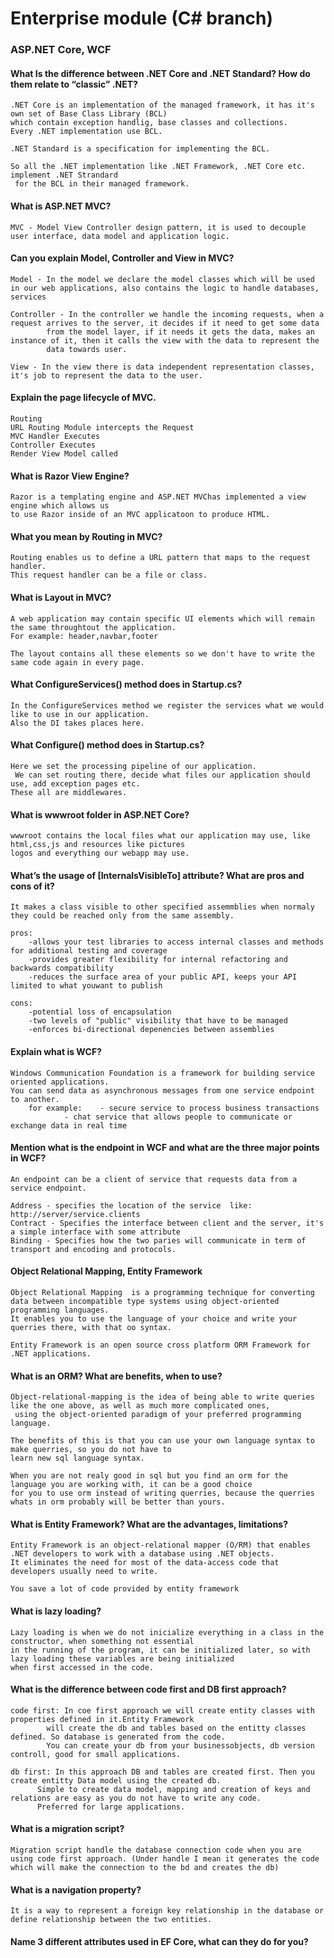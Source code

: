 ﻿# Enterprise module (C# branch)

### ASP.NET Core, WCF

#### What Is the difference between .NET Core and .NET Standard? How do them relate to “classic” .NET?

	.NET Core is an implementation of the managed framework, it has it's own set of Base Class Library (BCL)
	which contain exception handlig, base classes and collections.
	Every .NET implementation use BCL.

	.NET Standard is a specification for implementing the BCL.

	So all the .NET implementation like .NET Framework, .NET Core etc. implement .NET Strandard
	 for the BCL in their managed framework.

#### What is ASP.NET MVC?

	MVC - Model View Controller design pattern, it is used to decouple user interface, data model and application logic.

#### Can you explain Model, Controller and View in MVC?

	Model - In the model we declare the model classes which will be used in our web applications, also contains the logic to handle databases, services

	Controller - In the controller we handle the incoming requests, when a request arrives to the server, it decides if it need to get some data
			from the model layer, if it needs it gets the data, makes an instance of it, then it calls the view with the data to represent the 
			data towards user.

	View - In the view there is data independent representation classes, it's job to represent the data to the user.

#### Explain the page lifecycle of MVC.

	Routing
	URL Routing Module intercepts the Request
	MVC Handler Executes
	Controller Executes
	Render View Model called
	

#### What is Razor View Engine?

	Razor is a templating engine and ASP.NET MVChas implemented a view engine which allows us
	to use Razor inside of an MVC applicatoon to produce HTML.

#### What you mean by Routing in MVC?

	Routing enables us to define a URL pattern that maps to the request handler.
	This request handler can be a file or class.

#### What is Layout in MVC?

	A web application may contain specific UI elements which will remain the same throughtout the application.
	For example: header,navbar,footer
	
	The layout contains all these elements so we don't have to write the same code again in every page.

#### What ConfigureServices() method does in Startup.cs?

	In the ConfigureServices method we register the services what we would like to use in our application.
	Also the DI takes places here.

#### What Configure() method does in Startup.cs?

	Here we set the processing pipeline of our application.
	 We can set routing there, decide what files our application should use, add exception pages etc.
	These all are middlewares.

#### What is wwwroot folder in ASP.NET Core?

	wwwroot contains the local files what our application may use, like html,css,js and resources like pictures
	logos and everything our webapp may use.

#### What’s the usage of [InternalsVisibleTo] attribute? What are pros and cons of it?

	It makes a class visible to other specified assemmblies when normaly they could be reached only from the same assembly.
	
	pros: 
		-allows your test libraries to access internal classes and methods for additional testing and coverage 
		-provides greater flexibility for internal refactoring and backwards compatibility
		-reduces the surface area of your public API, keeps your API limited to what youwant to publish

	cons:
		-potential loss of encapsulation
		-two levels of "public" visibility that have to be managed
		-enforces bi-directional depenencies between assemblies		

#### Explain what is WCF?

	Windows Communication Foundation is a framework for building service oriented applications.
	You can send data as asynchronous messages from one service endpoint to another.
		for example:    - secure service to process business transactions
				- chat service that allows people to communicate or exchange data in real time

#### Mention what is the endpoint in WCF and what are the three major points in WCF?

	An endpoint can be a client of service that requests data from a service endpoint.

	Address - specifies the location of the service  like: http://server/service.clients
	Contract - Specifies the interface between client and the server, it's a simple interface with some attribute
	Binding - Specifies how the two paries will communicate in term of transport and encoding and protocols.
	

#### Object Relational Mapping, Entity Framework

	Object Relational Mapping  is a programming technique for converting data between incompatible type systems using object-oriented programming languages.
	It enables you to use the language of your choice and write your querries there, with that oo syntax.

	Entity Framework is an open source cross platform ORM Framework for .NET applications.

#### What is an ORM? What are benefits, when to use?

	Object-relational-mapping is the idea of being able to write queries like the one above, as well as much more complicated ones,
	 using the object-oriented paradigm of your preferred programming language.

	The benefits of this is that you can use your own language syntax to make querries, so you do not have to
	learn new sql language syntax.

	When you are not realy good in sql but you find an orm for the language you are working with, it can be a good choice
	for you to use orm instead of writing querries, because the querries whats in orm probably will be better than yours.


#### What is Entity Framework? What are the advantages, limitations?

	Entity Framework is an object-relational mapper (O/RM) that enables .NET developers to work with a database using .NET objects.
	It eliminates the need for most of the data-access code that developers usually need to write.

	You save a lot of code provided by entity framework

#### What is lazy loading?

	Lazy loading is when we do not inicialize everything in a class in the constructor, when something not essential
	in the running of the program, it can be initialized later, so with lazy loading these variables are being initialized
	when first accessed in the code.

#### What is the difference between code first and DB first approach?

	code first: In coe first approach we will create entity classes with properties defined in it.Entity Framework
			will create the db and tables based on the entitty classes defined. So database is generated from the code.
			You can create your db from your businessobjects, db version controll, good for small applications.

	db first: In this approach DB and tables are created first. Then you create entitty Data model using the created db.
		  Simple to create data model, mapping and creation of keys and relations are easy as you do not have to write any code.
		  Preferred for large applications.	

#### What is a migration script?

	Migration script handle the database connection code when you are using code first approach. (Under handle I mean it generates the code 
	which will make the connection to the bd and creates the db)

#### What is a navigation property?

	It is a way to represent a foreign key relationship in the database or define relationship between the two entities.

#### Name 3 different attributes used in EF Core, what can they do for you?